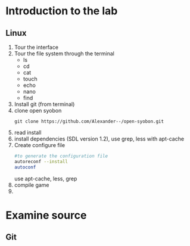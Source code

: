 # Introduction to the lab

## Linux

1. Tour the interface
2. Tour the file system through the terminal
   -  ls
   -  cd
   -  cat
   -  touch
   -  echo
   -  nano
   -  find
4. Install git (from terminal)
5. clone open syobon
   ```basg
   git clone https://github.com/Alexander--/open-syobon.git
   ```
6. read install
6. install dependencies (SDL version 1.2), use grep, less with apt-cache
7. Create configure file
   ```bash
   #to generate the configuration file
   autoreconf --install
   autoconf
   ```
   use apt-cache, less, grep
7. compile game
8. 

# Examine source


## Git
